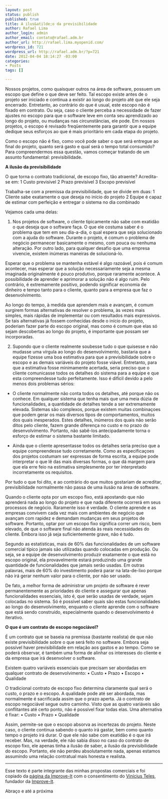 ```yaml
--- 
layout: post
status: publish
published: true
title: A ilus&atilde;o da previsibilidade
author: Rafael Lima
author_login: admin
author_email: contato@rafael.adm.br
author_url: http://rafael.lima.myopenid.com/
wordpress_id: 721
wordpress_url: http://rafael.adm.br/?p=721
date: 2012-04-04 18:14:27 -03:00
categories: 
- Posts
tags: []

---
```

Nossos projetos, como quaisquer outros na &aacute;rea de software, possuem um escopo que define o que deve ser feito. Tal escopo existe antes de o projeto ser iniciado e continua a existir ao longo do projeto at&eacute; que ele seja encerrado. Entretanto, ao contr&aacute;rio do que &eacute; usual, este escopo n&atilde;o &eacute; fixado em contrato. Ou seja, caso o cliente perceba a necessidade de fazer ajustes no escopo para que o software leve em conta seu aprendizado ao longo do projeto, ou mudan&ccedil;as nas circunst&acirc;ncias, ele pode. Em nossos projetos, o escopo &eacute; revisado freq&uuml;entemente para garantir que a equipe dedique seus esfor&ccedil;os ao que &eacute; mais priorit&aacute;rio em cada etapa do projeto.

Como o escopo n&atilde;o &eacute; fixo, como voc&ecirc; pode saber o que ser&aacute; entregue ao final do projeto, quanto ser&aacute; gasto e qual ser&aacute; o tempo total consumido? Para compreendermos essa quest&atilde;o, vamos come&ccedil;ar tratando de um assunto fundamental: previsibilidade.

<strong>A ilus&atilde;o da previsibilidade</strong>

O que torna o contrato tradicional, de escopo fixo, t&atilde;o atraente? Acredita-se em:
1	Custo previs&iacute;vel
2	Prazo previs&iacute;vel
3	Escopo previs&iacute;vel

Trabalha-se com a premissa da previsibilidade, que se divide em duas:
1	Cliente sabe exatamente o que deseja no in&iacute;cio do projeto
2	Equipe &eacute; capaz de estimar com perfei&ccedil;&atilde;o e entregar o sistema no dia combinado

Vejamos cada uma delas:

1. Nos projetos de software, o cliente tipicamente n&atilde;o sabe com exatid&atilde;o o que deseja que o software fa&ccedil;a. O que ele costuma saber &eacute; o problema que tem em seu dia-a-dia, o qual espera que seja solucionado com a ajuda do software. Durante o projeto, &eacute; comum o problema de neg&oacute;cio permanecer basicamente o mesmo, com pouca ou nenhuma altera&ccedil;&atilde;o. Por outro lado, para qualquer desafio que uma empresa vivencie, existem in&uacute;meras maneiras de solucion&aacute;-lo.

Esperar que o problema se mantenha est&aacute;vel &eacute; algo razo&aacute;vel, pois &eacute; comum acontecer, mas esperar que a solu&ccedil;&atilde;o necessariamente seja a mesma imaginada originalmente &eacute; pouco produtivo, porque raramente acontece. A possibilidade de aprender e aprimorar a solu&ccedil;&atilde;o n&atilde;o &eacute; algo ruim. Pelo contr&aacute;rio, &eacute; extremamente positivo, podendo significar economia de dinheiro e tempo tanto para o cliente, quanto para a empresa que faz o desenvolvimento.

Ao longo do tempo, &agrave; medida que aprendem mais e avan&ccedil;am, &eacute; comum surgirem formas alternativas de resolver o problema, &agrave;s vezes mais simples, mais r&aacute;pidas de implementar ou com resultados mais expressivos. Se tais alternativas j&aacute; fossem conhecidas desde o in&iacute;cio do projeto, poderiam fazer parte do escopo original, mas como &eacute; comum que elas s&oacute; sejam descobertas ao longo do projeto, &eacute; importante que possam ser incorporadas.

2. Supondo que o cliente realmente soubesse tudo o que quisesse e n&atilde;o mudasse uma v&iacute;rgula ao longo do desenvolvimento, bastaria que a equipe fizesse uma boa estimativa para que a previsibilidade sobre o escopo e as demais vari&aacute;veis do projeto fosse vi&aacute;vel. Entretanto, para que a estimativa fosse minimamente acertada, seria preciso que o cliente comunicasse todos os detalhes do sistema para a equipe e que esta compreendesse tudo perfeitamente. Isso &eacute; dif&iacute;cil devido a pelo menos dois problemas s&eacute;rios:

* O cliente normalmente n&atilde;o conta todos os detalhes, at&eacute; porque n&atilde;o os conhece. Em qualquer sistema que tenha mais que uma meia d&uacute;zia de funcionalidades, a quantidade de detalhes tende a ser extremamente elevada. Sistemas s&atilde;o complexos, porque existem muitas combina&ccedil;oes que podem gerar os mais diversos tipos de comportamentos, muitos dos quais inesperados. Estes detalhes, in&uacute;meros dos quais n&atilde;o ser&atilde;o ditos pelo cliente, fazem grande diferen&ccedil;a no custo e no prazo do desenvolvimento. Portanto, n&atilde;o sab&ecirc;-los antecipadamente torna o esfor&ccedil;o de estimar o sistema bastante limitado.

* Ainda que o cliente apresentasse todos os detalhes seria preciso que a equipe compreendesse tudo corretamente. Como as especifica&ccedil;oes dos projetos costumam ser expressas de forma escrita, a equipe pode interpretar o que l&ecirc; das mais diversas formas, o que d&aacute; margem para que ela erre feio na estimativa simplesmente por ter interpretado incorretamente os requisitos.

Por tudo o que foi dito, e ao contr&aacute;rio do que muitos gostariam de acreditar, previsibilidade normalmente n&atilde;o passa de uma ilus&atilde;o na &aacute;rea de software.

Quando o cliente opta por um escopo fixo, est&aacute; apostando que n&atilde;o aprender&aacute; nada ao longo do projeto e que nada diferente ocorrer&aacute; em seus processos de neg&oacute;cio. Raramente isso &eacute; verdade. O cliente aprende e as empresas convivem cada vez mais com ambientes de neg&oacute;cio que avan&ccedil;am com rapidez e demandam mudan&ccedil;as em seus projetos de software. Portanto, optar por um escopo fixo significa correr um risco, bem elevado, de que o software final n&atilde;o atenda &agrave;s reais necessidades do cliente. Embora isso j&aacute; seja suficientemente grave, n&atilde;o &eacute; tudo.

Segundo as estat&iacute;sticas, mais de 60% das funcionalidades de um software comercial t&iacute;pico jamais s&atilde;o utilizadas quando colocadas em produ&ccedil;&atilde;o. Ou seja, se a equipe de desenvolvimento produzir exatamente o que est&aacute; no escopo original, ela provavelmente estar&aacute; produzindo uma grande quantidade de funcionalidades que jamais ser&atilde;o usadas. Em outras palavras, mais de 60% do investimento poder&aacute; parar na lata-de-lixo porque n&atilde;o ir&aacute; gerar nenhum valor para o cliente, por n&atilde;o ser usado.

De fato, a melhor forma de administrar um projeto de software &eacute; rever permanentemente as prioridades do cliente e assegurar que apenas funcionalidades essenciais, isto &eacute;, que ser&atilde;o usadas de verdade, sejam colocadas no sistema. S&oacute; &eacute; poss&iacute;vel saber quais s&atilde;o estas funcionalidades ao longo do desenvolvimento, enquanto o cliente aprende com o software que est&aacute; sendo constru&iacute;do, especialmente quando o desenvolvimento &eacute; iterativo.

<strong>O que &eacute; um contrato de escopo negoci&aacute;vel?</strong>

&Eacute; um contrato que se baseia na premissa (bastante realista) de que n&atilde;o existe previsibilidade sobre o que ser&aacute; feito no software. Embora seja poss&iacute;vel haver previsibilidade em rela&ccedil;&atilde;o aos gastos e ao tempo. Como se poder&aacute; observar, &eacute; tamb&eacute;m uma forma de alinhar os interesses do cliente e da empresa que ir&aacute; desenvolver o software.

Existem quatro vari&aacute;veis essenciais que precisam ser abordadas em qualquer contrato de desenvolvimento:
&bull; Custo
&bull; Prazo
&bull; Escopo
&bull; Qualidade

O tradicional contrato de escopo fixo determina claramente qual ser&aacute; o custo, o prazo e o escopo. A qualidade pode at&eacute; ser abordada, mas normalmente &eacute; sacrificada assim que o prazo aperta. J&aacute; o contrato de escopo negoci&aacute;vel segue outro caminho. Visto que as quatro vari&aacute;veis s&atilde;o conflitantes at&eacute; certo ponto, n&atilde;o &eacute; poss&iacute;vel fixar todas elas. Uma alternativa &eacute; fixar:
&bull; Custo
&bull; Prazo
&bull; Qualidade

Assim, permite-se que o escopo absorva as incertezas do projeto. Neste caso, o cliente continua sabendo o quanto ir&aacute; gastar, bem como quanto tempo o projeto ir&aacute; durar. O que ele n&atilde;o sabe com exatid&atilde;o &eacute; o que ir&aacute; receber. Mas, na verdade, ele n&atilde;o sabia disso no caso do contrato de escopo fixo, ele apenas tinha a ilus&atilde;o de saber, a ilus&atilde;o da previsibilidade do escopo. Portanto, ele n&atilde;o perdeu absolutamente nada, apenas estamos assumindo uma rela&ccedil;&atilde;o contratual mais honesta e realista.

***

Esse texto &eacute; parte integrante das minhas propostas comerciais e foi copiado da <a href="http://improveit.com.br/xp/praticas/contrato">p&aacute;gina da Improve-It</a> com o consentimento do <a href="http://viniciusteles.com/about/pagina/home">Vin&iacute;cius Teles</a>, fundador da <a href="http://improveit.com.br/">Improve-It</a>.

Abra&ccedil;o e at&eacute; a pr&oacute;xima
